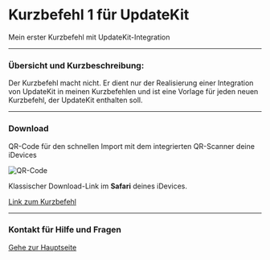 # Kurzbefehl 1 für UpdateKit

Mein erster Kurzbefehl mit UpdateKit-Integration

---
###  Übersicht und Kurzbeschreibung:

Der Kurzbefehl macht nicht. Er dient nur der Realisierung einer Integration von UpdateKit in meinen Kurzbefehlen und ist eine Vorlage für jeden neuen Kurzbefehl, der UpdateKit enthalten soll.

---
### Download

QR-Code für den schnellen Import mit dem integrierten QR-Scanner deine iDevices

![QR-Code](?resize=300&classes=caption "Link zum Download / Import in der Kurzbefehle-App")

Klassischer Download-Link im **Safari** deines iDevices.

[Link zum Kurzbefehl]()

---
### Kontakt für Hilfe und Fragen

[Gehe zur Hauptseite](https://github.com/P8DFxKfyJB/MeinUpdatKit/blob/master/README.md#kontakt-und-support)

